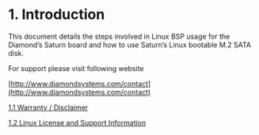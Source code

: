 # 1. Introduction

This document details the steps involved in Linux BSP usage for the Diamond’s Saturn board and how to use Saturn’s Linux bootable M.2 SATA disk.&#x20;

For support please visit following website

&#x20;[http://www.diamondsystems.com/contact](http://www.diamondsystems.com/contact)

&#x20; [1.1  Warranty / Disclaimer](1.1-warranty-disclaimer.md)

&#x20; [1.2  Linux License and Support Information](1.2-linux-license-and-support-information.md)
